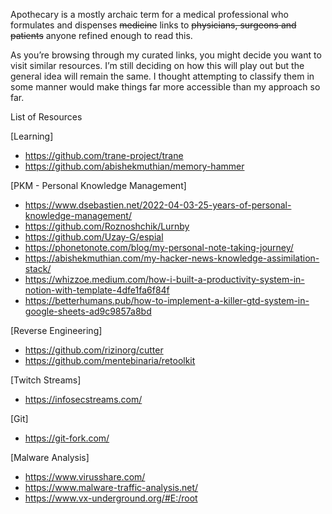 Apothecary is a mostly archaic term for a medical professional who formulates and dispenses ~~medicine~~ links to ~~physicians, surgeons and patients~~ anyone refined enough to read this.

As you’re browsing through my curated links, you might decide you want to visit similar resources. I’m still deciding on how this will play out but the general idea will remain the same. I thought attempting to classify them in some manner would make things far more accessible than my approach so far.

List of Resources

[Learning]
- https://github.com/trane-project/trane
- https://github.com/abishekmuthian/memory-hammer

[PKM - Personal Knowledge Management]
- https://www.dsebastien.net/2022-04-03-25-years-of-personal-knowledge-management/
- https://github.com/Roznoshchik/Lurnby
- https://github.com/Uzay-G/espial
- https://phonetonote.com/blog/my-personal-note-taking-journey/
- https://abishekmuthian.com/my-hacker-news-knowledge-assimilation-stack/
- https://whizzoe.medium.com/how-i-built-a-productivity-system-in-notion-with-template-4dfe1fa6f84f
- https://betterhumans.pub/how-to-implement-a-killer-gtd-system-in-google-sheets-ad9c9857a8bd

[Reverse Engineering]
- https://github.com/rizinorg/cutter
- https://github.com/mentebinaria/retoolkit

[Twitch Streams]
- https://infosecstreams.com/

[Git]
- https://git-fork.com/

[Malware Analysis]
- https://www.virusshare.com/
- https://www.malware-traffic-analysis.net/
- https://www.vx-underground.org/#E:/root
